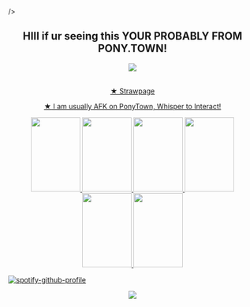 /><h2 align="center">HIII if ur seeing this YOUR PROBABLY FROM PONY.TOWN!</h2>
<p align="center">
  <img src="https://gifcity.carrd.co/assets/images/gallery38/02c2e35b.gif?v=52814815" ><br/><br/>

<p align=center>
  <a href="https://b3rrygutz.straw.page/"> ★ Strawpage <br/>
    <p align=center>
<b>★</b> I am usually AFK on PonyTown, Whisper to Interact! <br/>
 
  
  <p align=center>
<img width="100" height="150" src="https://images-wixmp-ed30a86b8c4ca887773594c2.wixmp.com/f/2b33ff84-c6a5-4d69-ad11-50a5c6af57dc/d35r6ej-2b8760c9-f341-4cca-afe5-53bb9582ce64.png?token=eyJ0eXAiOiJKV1QiLCJhbGciOiJIUzI1NiJ9.eyJpc3MiOiJ1cm46YXBwOjdlMGQxODg5ODIyNjQzNzNhNWYwZDQxNWVhMGQyNmUwIiwic3ViIjoidXJuOmFwcDo3ZTBkMTg4OTgyMjY0MzczYTVmMGQ0MTVlYTBkMjZlMCIsImF1ZCI6WyJ1cm46c2VydmljZTpmaWxlLmRvd25sb2FkIl0sIm9iaiI6W1t7InBhdGgiOiIvZi8yYjMzZmY4NC1jNmE1LTRkNjktYWQxMS01MGE1YzZhZjU3ZGMvZDM1cjZlai0yYjg3NjBjOS1mMzQxLTRjY2EtYWZlNS01M2JiOTU4MmNlNjQucG5nIn1dXX0.jBPRpEe1-kY6_H4UQClhctDcdgjS5l0emXBox9yqBYQ"> <img width="100" height="150" src="https://64.media.tumblr.com/0d2ba2c2898caf6399280457dbf7c251/tumblr_inline_pgas0a4G5U1v11djx_500.png"> <img width="100" height="150" src="https://adriansblinkiecollection.neocities.org/stamps/d15.jpg"> <img width="100" height="150" src="https://pixelsafari.neocities.org/stamps/baddecisions.png"> <img width="100" height="150" src="https://64.media.tumblr.com/0ed76342c3905293ee390a080560f0eb/3c9a476b99d675e6-92/s100x200/429a1b8cefcd78e7c819d75cf99810d5be874ba4.pnj"> <img width="100" height="150" src="https://64.media.tumblr.com/9c736d108f82ef3cf0bfe32cd3f67de5/83c21fc0a9f93a81-c6/s250x400/f9dc93ecfa080f17a61bedffead38eebda2b90f4.pnj">

<head>
<body>

[![spotify-github-profile](https://spotify-github-profile.kittinanx.com/api/view?uid=98mwp7hu4hfbxqk54y8fwlm4a&cover_image=true&theme=default&show_offline=true&background_color=121212&interchange=true&bar_color=ffffff&bar_color_cover=true)](https://github.com/kittinan/spotify-github-profile)

  <p align="center">
  <img src="https://gifcity.carrd.co/assets/images/gallery38/02c2e35b.gif?v=52814815" ><br/><br/>
